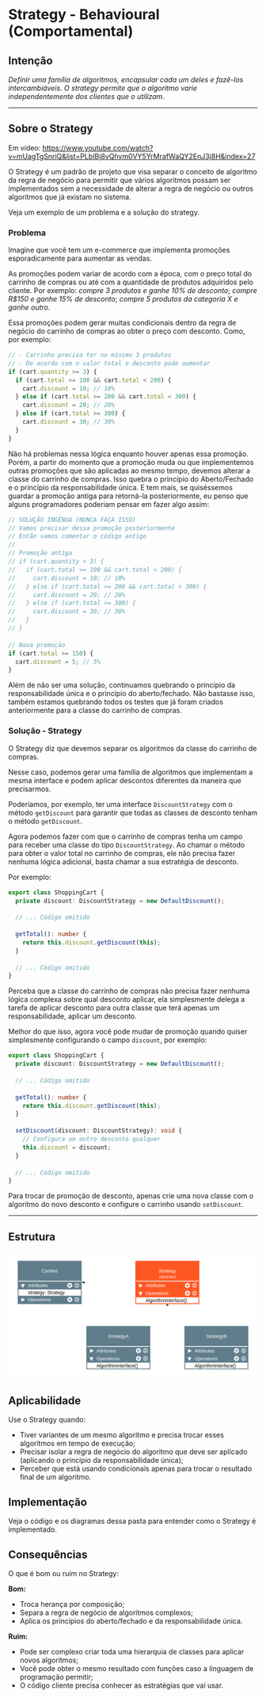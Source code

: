 # Strategy - Behavioural (Comportamental)

## Intenção

_Definir uma família de algoritmos, encapsular cada um deles e fazê-los intercambiáveis. O strategy permite que o algoritmo varie independentemente dos clientes que o utilizam._

---

## Sobre o Strategy

Em vídeo: https://www.youtube.com/watch?v=mUagTgSnriQ&list=PLbIBj8vQhvm0VY5YrMrafWaQY2EnJ3j8H&index=27

O Strategy é um padrão de projeto que visa separar o conceito de algoritmo da regra de negócio para permitir que vários algoritmos possam ser implementados sem a necessidade de alterar a regra de negócio ou outros algoritmos que já existam no sistema.

Veja um exemplo de um problema e a solução do strategy.

### Problema

Imagine que você tem um e-commerce que implementa promoções esporadicamente para aumentar as vendas.

As promoções podem variar de acordo com a época, com o preço total do carrinho de compras ou até com a quantidade de produtos adquiridos pelo cliente. Por exemplo: _compre 3 produtos e ganhe 10% de desconto_; _compre R$150 e ganhe 15% de desconto_; _compre 5 produtos da categoria X e ganhe outro_.

Essa promoções podem gerar muitas condicionais dentro da regra de negócio do carrinho de compras ao obter o preço com desconto. Como, por exemplo:

```typescript
// - Carrinho precisa ter no mínimo 3 produtos
// - De acordo com o valor total o desconto pode aumentar
if (cart.quantity >= 3) {
  if (cart.total >= 100 && cart.total < 200) {
    cart.discount = 10; // 10%
  } else if (cart.total >= 200 && cart.total < 300) {
    cart.discount = 20; // 20%
  } else if (cart.total >= 300) {
    cart.discount = 30; // 30%
  }
}
```

Não há problemas nessa lógica enquanto houver apenas essa promoção. Porém, a partir do momento que a promoção muda ou que implementemos outras promoções que são aplicadas ao mesmo tempo, devemos alterar a classe do carrinho de compras. Isso quebra o princípio do Aberto/Fechado e o princípio da responsabilidade única. E tem mais, se quiséssemos guardar a promoção antiga para retorná-la posteriormente, eu penso que alguns programadores poderiam pensar em fazer algo assim:

```typescript
// SOLUÇÃO INGÊNUA (NUNCA FAÇA ISSO)
// Vamos precisar dessa promoção posteriormente
// Então vamos comentar o código antigo
//
// Promoção antiga
// if (cart.quantity > 3) {
//   if (cart.total >= 100 && cart.total < 200) {
//     cart.discount = 10; // 10%
//   } else if (cart.total >= 200 && cart.total < 300) {
//     cart.discount = 20; // 20%
//   } else if (cart.total >= 300) {
//     cart.discount = 30; // 30%
//   }
// }

// Nova promoção
if (cart.total >= 150) {
  cart.discount = 5; // 5%
}
```

Além de não ser uma solução, continuamos quebrando o princípio da responsabilidade única e o princípio do aberto/fechado. Não bastasse isso, também estamos quebrando todos os testes que já foram criados anteriormente para a classe do carrinho de compras.

### Solução - Strategy

O Strategy diz que devemos separar os algoritmos da classe do carrinho de compras.

Nesse caso, podemos gerar uma família de algoritmos que implementam a mesma interface e podem aplicar descontos diferentes da maneira que precisarmos.

Poderíamos, por exemplo, ter uma interface `DiscountStrategy` com o método `getDiscount` para garantir que todas as classes de desconto tenham o método `getDiscount`.

Agora podemos fazer com que o carrinho de compras tenha um campo para receber uma classe do tipo `DiscountStrategy`. Ao chamar o método para obter o valor total no carrinho de compras, ele não precisa fazer nenhuma lógica adicional, basta chamar a sua estratégia de desconto.

Por exemplo:

```typescript
export class ShoppingCart {
  private discount: DiscountStrategy = new DefaultDiscount();

  // ... Código omitido

  getTotal(): number {
    return this.discount.getDiscount(this);
  }

  // ... Código omitido
}
```

Perceba que a classe do carrinho de compras não precisa fazer nenhuma lógica complexa sobre qual desconto aplicar, ela simplesmente delega a tarefa de aplicar desconto para outra classe que terá apenas um responsabilidade, aplicar um desconto.

Melhor do que isso, agora você pode mudar de promoção quando quiser simplesmente configurando o campo `discount`, por exemplo:

```typescript
export class ShoppingCart {
  private discount: DiscountStrategy = new DefaultDiscount();

  // ... Código omitido

  getTotal(): number {
    return this.discount.getDiscount(this);
  }

  setDiscount(discount: DiscountStrategy): void {
    // Configura um outro desconto qualquer
    this.discount = discount;
  }

  // ... Código omitido
}
```

Para trocar de promoção de desconto, apenas crie uma nova classe com o algoritmo do novo desconto e configure o carrinho usando `setDiscount`.

---

## Estrutura

<img src="./diagrams/Strategy.png" width="700px">

## Aplicabilidade

Use o Strategy quando:

- Tiver variantes de um mesmo algoritmo e precisa trocar esses algoritmos em tempo de execução;
- Precisar isolar a regra de negócio do algoritmo que deve ser aplicado (aplicando o princípio da responsabilidade única);
- Perceber que está usando condicionais apenas para trocar o resultado final de um algoritmo.

## Implementação

Veja o código e os diagramas dessa pasta para entender como o Strategy é implementado.

## Consequências

O que é bom ou ruim no Strategy:

**Bom:**

- Troca herança por composição;
- Separa a regra de negócio de algoritmos complexos;
- Aplica os princípios do aberto/fechado e da responsabilidade única.

**Ruim:**

- Pode ser complexo criar toda uma hierarquia de classes para aplicar novos algoritmos;
- Você pode obter o mesmo resultado com funções caso a linguagem de programação permitir;
- O código cliente precisa conhecer as estratégias que vai usar.
